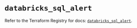 # `databricks_sql_alert`

Refer to the Terraform Registry for docs: [`databricks_sql_alert`](https://registry.terraform.io/providers/databricks/databricks/1.85.0/docs/resources/sql_alert).
